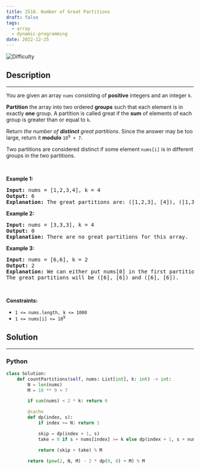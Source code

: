 ```yaml
---
title: 2518. Number of Great Partitions
draft: false
tags: 
  - array
  - dynamic-programming
date: 2022-12-25
---
```


![Difficulty](https://img.shields.io/badge/Difficulty-Hard-blue.svg)

## Description

---
<p>You are given an array <code>nums</code> consisting of <strong>positive</strong> integers and an integer <code>k</code>.</p>

<p><strong>Partition</strong> the array into two ordered <strong>groups</strong> such that each element is in exactly <strong>one</strong> group. A partition is called great if the <strong>sum</strong> of elements of each group is greater than or equal to <code>k</code>.</p>

<p>Return <em>the number of <strong>distinct</strong> great partitions</em>. Since the answer may be too large, return it <strong>modulo</strong> <code>10<sup>9</sup> + 7</code>.</p>

<p>Two partitions are considered distinct if some element <code>nums[i]</code> is in different groups in the two partitions.</p>

<p>&nbsp;</p>
<p><strong class="example">Example 1:</strong></p>

<pre>
<strong>Input:</strong> nums = [1,2,3,4], k = 4
<strong>Output:</strong> 6
<strong>Explanation:</strong> The great partitions are: ([1,2,3], [4]), ([1,3], [2,4]), ([1,4], [2,3]), ([2,3], [1,4]), ([2,4], [1,3]) and ([4], [1,2,3]).
</pre>

<p><strong class="example">Example 2:</strong></p>

<pre>
<strong>Input:</strong> nums = [3,3,3], k = 4
<strong>Output:</strong> 0
<strong>Explanation:</strong> There are no great partitions for this array.
</pre>

<p><strong class="example">Example 3:</strong></p>

<pre>
<strong>Input:</strong> nums = [6,6], k = 2
<strong>Output:</strong> 2
<strong>Explanation:</strong> We can either put nums[0] in the first partition or in the second partition.
The great partitions will be ([6], [6]) and ([6], [6]).
</pre>

<p>&nbsp;</p>
<p><strong>Constraints:</strong></p>

<ul>
	<li><code>1 &lt;= nums.length, k &lt;= 1000</code></li>
	<li><code>1 &lt;= nums[i] &lt;= 10<sup>9</sup></code></li>
</ul>


## Solution

---
### Python
``` py title='number-of-great-partitions'
class Solution:
    def countPartitions(self, nums: List[int], k: int) -> int:
        N = len(nums)
        M = 10 ** 9 + 7

        if sum(nums) < 2 * k: return 0

        @cache
        def dp(index, s):
            if index >= N: return 1

            skip = dp(index + 1, s)
            take = 0 if s + nums[index] >= k else dp(index + 1, s + nums[index])

            return (skip + take) % M
        
        return (pow(2, N, M) - 2 * dp(0, 0) + M) % M

```

